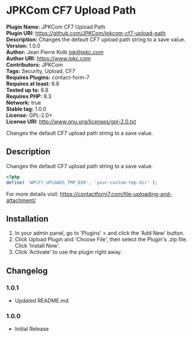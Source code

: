 # JPKCom CF7 Upload Path

**Plugin Name:** JPKCom CF7 Upload Path  
**Plugin URI:** https://github.com/JPKCom/jpkcom-cf7-upload-path  
**Description:** Changes the default CF7 upload path string to a save value.  
**Version:** 1.0.0  
**Author:** Jean Pierre Kolb <jpk@jpkc.com>  
**Author URI:** https://www.jpkc.com  
**Contributors:** JPKCom  
**Tags:** Security, Upload, CF7  
**Requires Plugins:** contact-form-7  
**Requires at least:** 6.8  
**Tested up to:** 6.8  
**Requires PHP:** 8.3  
**Network:** true  
**Stable tag:** 1.0.0  
**License:** GPL-2.0+  
**License URI:** http://www.gnu.org/licenses/gpl-2.0.txt

Changes the default CF7 upload path string to a save value.


## Description

Changes the default CF7 upload path string to a save value.

```php
<?php
define( 'WPCF7_UPLOADS_TMP_DIR', 'your-custom-tmp-dir' );
```

For more details visit: https://contactform7.com/file-uploading-and-attachment/


## Installation

1. In your admin panel, go to 'Plugins' > and click the 'Add New' button.
2. Click Upload Plugin and 'Choose File', then select the Plugin's .zip file. Click 'Install Now'.
3. Click 'Activate' to use the plugin right away.


## Changelog

### 1.0.1
* Updated README.md

### 1.0.0
* Initial Release
